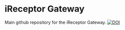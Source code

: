 # iReceptor Gateway

Main github repository for the iReceptor Gateway.
[![DOI](https://zenodo.org/badge/DOI/10.5281/zenodo.13952953.svg)](https://doi.org/10.5281/zenodo.13952953)

